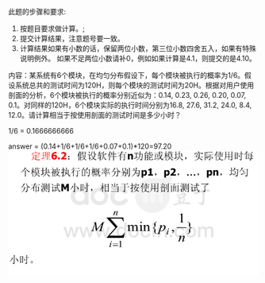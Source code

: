 此题的步骤和要求:
1) 按题目要求做计算。;
2) 提交计算结果，注意题号要一致。
3) 计算结果如果有小数的话，保留两位小数，第三位小数四舍五入，如果有特殊说明例外。
   如果不足两位小数请补0，例如如果计算是4.1，则提交的是4.10。

内容：某系统有6个模块，在均匀分布假设下，每个模块被执行的概率为1/6。假设系统总共的测试时间为120H，则每个模块的测试时间为20H。根据对用户使用剖面的分析，6个模块被执行的概率分别近似为：0.14, 0.23, 0.26, 0.20, 0.07, 0.1。对同样的120H，6个模块实际的执行时间分别为16.8, 27.6, 31.2, 24.0, 8.4, 12.0。请计算相当于按使用剖面的测试时间是多少小时？

1/6 = 0.1666666666

answer = (0.14+1/6+1/6+1/6+0.07+0.1)*120=97.20
![img.png](img.png)